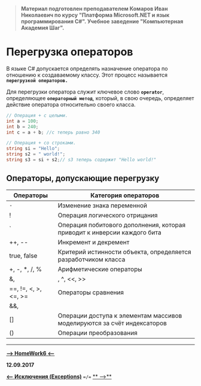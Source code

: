 > **Материал подготовлен преподавателем Комаров Иван Николаевич по курсу "Платформа Microsoft.NET и язык программирования С#". Учебное заведение "Компьютерная Академия Шаг".**

Перегрузка операторов
===

В языке С# допускается определять назначение оператора по отношению к создаваемому классу. Этот процесс называется **`перегрузкой операторов.`**

Для перегрузки оператора служит ключевое слово **`operator`**, определяющее **`операторный метод`**, который, в свою очередь, определяет действие оператора относительно своего класса.

```cs
// Операция + с целыми.
int а = 100;
int b = 240;
int с = а + b; //с теперь равно 340

// Операция + со строками.
string si = "Hello";
string s2 = " world!";
string s3 = si + s2;// s3 теперь содержит "Hello world!"
```

Операторы, допускающие перегрузку
---

Операторы | Категория операторов
----------|----------------------
`-`| Изменение знака переменной
!| Операция логического отрицания
`|Операция побитового дополнения, которая приводит к инверсии каждого бита
++, --|Инкремент и декремент
true, false| Критерий истинности объекта, определяется разработчиком класса
+, -, *, /, %|Арифметические операторы
&, |, ^, <<, >>|Битовые операции
==, !=, <, >, <=, >=|Операторы сравнения
&&, |||Логические операторы
[]|Операции доступа к элементам массивов моделируются за счёт индексаторов
()|Операции преобразования





***

[**-->     HomeWork6     <--**]()

**12.09.2017**

[**<-- Исключения (Exceptions)**](https://github.com/SuvStreet/IT_Step_C_Sharp/tree/master/ClassWork/Day5#Исключения-exceptions) `=/=` [** -->**]()

